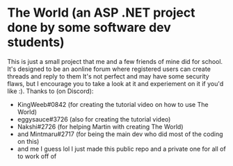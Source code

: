 # The World (an ASP .NET project done by some software dev students)

This is just a small project that me and a few friends of mine did for school. It's designed to be an aonline forum where registered users can create threads and reply to them
It's not perfect and may have some security flaws, but I encourage you to take a look at it and experiement on it if you'd like :). Thanks to (on Discord):
- KingWeeb#0842 (for creating the tutorial video on how to use The World)
- eggysauce#3726 (also for creating the tutorial video)
- Nakshi#2726 (for helping Martin with creating The World)
- and Mintmaru#2717 (for being the main dev who did most of the coding on this)
- and me I guess lol I just made this public repo and a private one for all of to work off of


